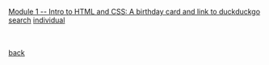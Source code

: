 [Module 1 -- Intro to HTML and CSS: A birthday card and link to duckduckgo search](https://classes.engineering.wustl.edu/cse330/index.php?title=Module_1)
[individual](./module1-P-mandevillei/README.md)

<br><br>
[back](../README.md)